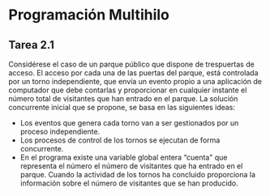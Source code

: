 # Programación Multihilo

## Tarea 2.1
Considérese el caso de un parque público que dispone de trespuertas de
acceso. El acceso por cada una de las puertas del parque, está controlada
por un torno independiente, que envía un evento propio a una aplicación de
computador que debe contarlas y proporcionar en cualquier instante el
número total de visitantes que han entrado en el parque.
La solución concurrente inicial que se propone, se basa en las siguientes
ideas:

- Los eventos que genera cada torno van a ser gestionados por un
proceso independiente.
- Los procesos de control de los tornos se ejecutan de forma concurrente.
- En el programa existe una variable global entera “cuenta" que representa
el número el número de visitantes que ha entrado en el parque.
Cuando la actividad de los tornos ha concluido proporciona la información
sobre el número de visitantes que se han producido.